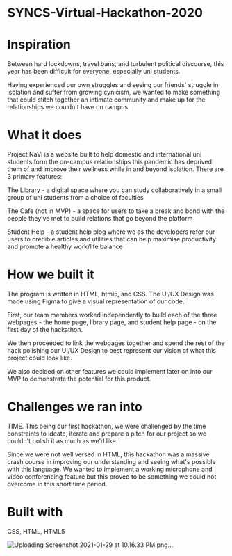# SYNCS-Virtual-Hackathon-2020

# Inspiration

Between hard lockdowns, travel bans, and turbulent political discourse, this year has been difficult for everyone, especially uni students.

Having experienced our own struggles and seeing our friends' struggle in isolation and suffer from growing cynicism, we wanted to make something that could stitch together an intimate community and make up for the relationships we couldn't have on campus.

# What it does

Project NaVi is a website built to help domestic and international uni students form the on-campus relationships this pandemic has deprived them of and improve their wellness while in and beyond isolation. There are 3 primary features:

The Library - a digital space where you can study collaboratively in a small group of uni students from a choice of faculties

The Cafe (not in MVP) - a space for users to take a break and bond with the people they’ve met to build relations that go beyond the platform

Student Help - a student help blog where we as the developers refer our users to credible articles and utilities that can help maximise productivity and promote a healthy work/life balance

# How we built it

The program is written in HTML, html5, and CSS. The UI/UX Design was made using Figma to give a visual representation of our code.

First, our team members worked independently to build each of the three webpages - the home page, library page, and student help page - on the first day of the hackathon.

We then proceeded to link the webpages together and spend the rest of the hack polishing our UI/UX Design to best represent our vision of what this project could look like.

We also decided on other features we could implement later on into our MVP to demonstrate the potential for this product.

# Challenges we ran into

TIME. This being our first hackathon, we were challenged by the time constraints to ideate, iterate and prepare a pitch for our project so we couldn't polish it as much as we'd like.

Since we were not well versed in HTML, this hackathon was a massive crash course in improving our understanding and seeing what's possible with this language. We wanted to implement a working microphone and video conferencing feature but this proved to be something we could not overcome in this short time period.

# Built with

CSS, HTML, HTML5

![Uploading Screenshot 2021-01-29 at 10.16.33 PM.png…]()
